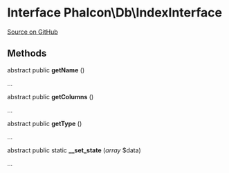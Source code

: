 # Interface **Phalcon\\Db\\IndexInterface**

<a href="https://github.com/phalcon/cphalcon/blob/master/phalcon/db/indexinterface.zep" class="btn btn-default btn-sm">Source on GitHub</a>

## Methods

abstract public **getName** ()

...

abstract public **getColumns** ()

...

abstract public **getType** ()

...

abstract public static **__set_state** (*array* $data)

...